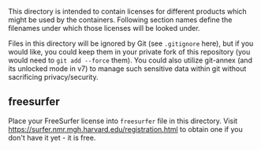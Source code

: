 This directory is intended to contain licenses for different products which
might be used by the containers.  Following section names define the filenames
under which those licenses will be looked under.

Files in this directory will be ignored by Git (see `.gitignore` here), but if
you would like, you could keep them in your private fork of this
repository (you would need to `git add --force` them). You could also utilize
git-annex (and its unlocked mode in v7) to manage such sensitive data within
git without sacrificing privacy/security.

freesurfer
----------

Place your FreeSurfer license into `freesurfer` file in this directory.
Visit https://surfer.nmr.mgh.harvard.edu/registration.html to obtain one if
you don't have it yet - it is free.


